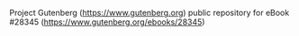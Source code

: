Project Gutenberg (https://www.gutenberg.org) public repository for eBook #28345 (https://www.gutenberg.org/ebooks/28345)
